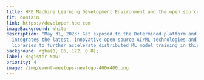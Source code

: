 ```yaml
---
title: HPE Machine Learning Development Environment and the open source ML advantage
fit: contain
link: https://developer.hpe.com
imageBackground: white
description: "May 31, 2023: Get exposed to the Determined platform and how it
  integrates the latest, innovative open source AI/ML technologies and new
  libraries to further accelerate distributed ML model training in this meetup."
background: rgba(0, 86, 122, 0.8);
label: Register Now!
priority: 4
image: /img/event-meetups-newlogo-400x400.png
---
```

